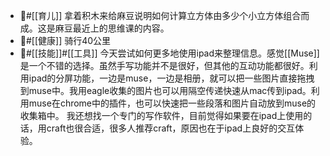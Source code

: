-  #[[育儿]] 拿着积木来给麻豆说明如何计算立方体由多少个小立方体组合而成。这是麻豆最近上的思维课的内容。
- #[[健康]] 骑行40公里
- #[[技能]]#[[工具]] 今天尝试如何更多地使用ipad来整理信息。感觉[[Muse]]是一个不错的选择。虽然手写功能并不是很好，但其他的互动功能都很好。利用ipad的分屏功能，一边是muse，一边是相册，就可以把一些图片直接拖拽到muse中。我用eagle收集的图片也可以用隔空传递快速从mac传到ipad。利用muse在chrome中的插件，也可以快速把一些段落和图片自动放到muse的收集箱中。 
我还想找一个专门的写作软件，目前觉得如果要在ipad上使用的话，用craft也很合适，很多人推荐craft，原因也在于ipad上良好的交互体验。
